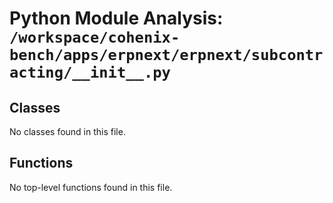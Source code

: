 # Python Module Analysis: `/workspace/cohenix-bench/apps/erpnext/erpnext/subcontracting/__init__.py`

## Classes

No classes found in this file.


## Functions

No top-level functions found in this file.

